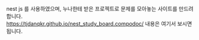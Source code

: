 nest js 를 사용하였으며, 
누나한테 받은 프로젝트로 
문제를 모아놓는 사이트를 만드려합니다.<br />
https://tjdanqkr.github.io/nest_study_board.compodoc/
내용은 여기서 보시면 됩니다.
